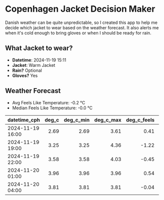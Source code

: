 
# Copenhagen Jacket Decision Maker

Danish weather can be quite unpredictable, so I created this app to help me decide which jacket to wear based on the weather forecast. 
It also alerts me when it's cold enough to bring gloves or when I should be ready for rain.

## What Jacket to wear?

- **Datetime**: 2024-11-19 15:11
- **Jacket**: Warm Jacket
- **Rain?** Optional
- **Gloves?** Yes

## Weather Forecast
- Avg Feels Like Temperature: -0.2 °C
- Median Feels Like Temperature: -0.0 °C

| datetime_cph     |   deg_c |   deg_c_min |   deg_c_max |   deg_c_feels | weather   | wind   | rain   |
|:-----------------|--------:|------------:|------------:|--------------:|:----------|:-------|:-------|
| 2024-11-19 16:00 |    2.69 |        2.69 |        3.61 |          0.41 | Rain      | Low    | Low    |
| 2024-11-19 19:00 |    3.25 |        3.25 |        4.36 |         -1.22 | Snow      | Medium | None   |
| 2024-11-19 22:00 |    3.58 |        3.58 |        4.03 |         -0.45 | Snow      | Medium | None   |
| 2024-11-20 01:00 |    3.96 |        3.96 |        3.96 |          0.54 | Rain      | Low    | Low    |
| 2024-11-20 04:00 |    3.81 |        3.81 |        3.81 |         -0.04 | Clouds    | Low    | None   |
        